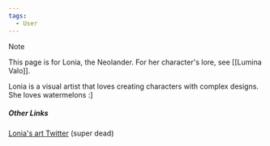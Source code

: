 ```yaml
---
tags:
  - User
---
```

>[!NOTE]
>This page is for Lonia, the Neolander. For her character's lore, see [[Lumina Valo]].

Lonia is a visual artist that loves creating characters with complex designs. 
She loves watermelons :] 
##### Other Links
[Lonia's art Twitter](https://x.com/Velonia_Sorrow)
(super dead)